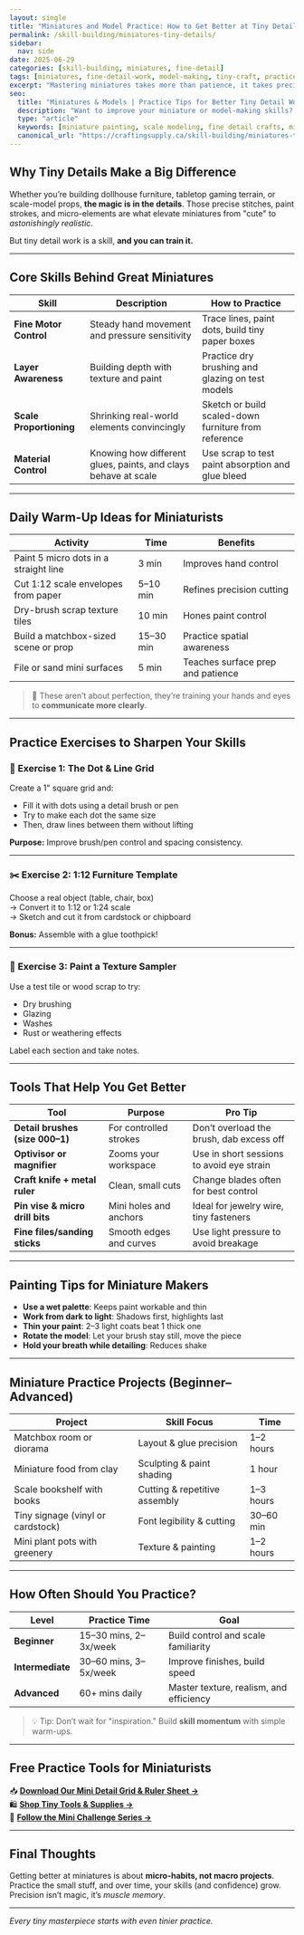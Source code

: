```yaml
---
layout: single
title: "Miniatures and Model Practice: How to Get Better at Tiny Details"
permalink: /skill-building/miniatures-tiny-details/
sidebar:
  nav: side
date: 2025-06-29
categories: [skill-building, miniatures, fine-detail]
tags: [miniatures, fine-detail-work, model-making, tiny-craft, practice-tips, painting-miniatures, scale-crafting]
excerpt: "Mastering miniatures takes more than patience, it takes precision, technique, and the right tools. This guide shares targeted practice routines and expert tips to improve your fine detail skills for miniatures and scale models."
seo:
  title: "Miniatures & Models | Practice Tips for Better Tiny Detail Work"
  description: "Want to improve your miniature or model-making skills? Learn how to paint, craft, and build tiny details with precision and confidence using these simple practice routines and tools."
  type: "article"
  keywords: [miniature painting, scale modeling, fine detail crafts, mini model practice, tiny craft skills, improving miniatures]
  canonical_url: "https://craftingsupply.ca/skill-building/miniatures-tiny-details/"
---
```


## Why Tiny Details Make a Big Difference

Whether you’re building dollhouse furniture, tabletop gaming terrain, or scale-model props, **the magic is in the details**. Those precise stitches, paint strokes, and micro-elements are what elevate miniatures from "cute" to *astonishingly realistic*.

But tiny detail work is a skill, **and you can train it.**

---

## Core Skills Behind Great Miniatures

| Skill | Description | How to Practice |
|-------|-------------|-----------------|
| **Fine Motor Control** | Steady hand movement and pressure sensitivity | Trace lines, paint dots, build tiny paper boxes |
| **Layer Awareness** | Building depth with texture and paint | Practice dry brushing and glazing on test models |
| **Scale Proportioning** | Shrinking real-world elements convincingly | Sketch or build scaled-down furniture from reference |
| **Material Control** | Knowing how different glues, paints, and clays behave at scale | Use scrap to test paint absorption and glue bleed |

---

## Daily Warm-Up Ideas for Miniaturists

| Activity | Time | Benefits |
|----------|------|----------|
| Paint 5 micro dots in a straight line | 3 min | Improves hand control |
| Cut 1:12 scale envelopes from paper | 5–10 min | Refines precision cutting |
| Dry-brush scrap texture tiles | 10 min | Hones paint control |
| Build a matchbox-sized scene or prop | 15–30 min | Practice spatial awareness |
| File or sand mini surfaces | 5 min | Teaches surface prep and patience |

> 🧠 These aren’t about perfection, they’re training your hands and eyes to **communicate more clearly**.

---

## Practice Exercises to Sharpen Your Skills

### 🎯 Exercise 1: The Dot & Line Grid

Create a 1" square grid and:

- Fill it with dots using a detail brush or pen
- Try to make each dot the same size
- Then, draw lines between them without lifting

**Purpose:** Improve brush/pen control and spacing consistency.

---

### ✂️ Exercise 2: 1:12 Furniture Template

Choose a real object (table, chair, box)  
→ Convert it to 1:12 or 1:24 scale  
→ Sketch and cut it from cardstock or chipboard

**Bonus:** Assemble with a glue toothpick!

---

### 🎨 Exercise 3: Paint a Texture Sampler

Use a test tile or wood scrap to try:

- Dry brushing
- Glazing
- Washes
- Rust or weathering effects

Label each section and take notes.

---

## Tools That Help You Get Better

| Tool | Purpose | Pro Tip |
|------|---------|---------|
| **Detail brushes (size 000–1)** | For controlled strokes | Don’t overload the brush, dab excess off |
| **Optivisor or magnifier** | Zooms your workspace | Use in short sessions to avoid eye strain |
| **Craft knife + metal ruler** | Clean, small cuts | Change blades often for best control |
| **Pin vise & micro drill bits** | Mini holes and anchors | Ideal for jewelry wire, tiny fasteners |
| **Fine files/sanding sticks** | Smooth edges and curves | Use light pressure to avoid breakage |

---

## Painting Tips for Miniature Makers

- **Use a wet palette**: Keeps paint workable and thin  
- **Work from dark to light**: Shadows first, highlights last  
- **Thin your paint**: 2–3 light coats beat 1 thick one  
- **Rotate the model**: Let your brush stay still, move the piece  
- **Hold your breath while detailing**: Reduces shake

---

## Miniature Practice Projects (Beginner–Advanced)

| Project | Skill Focus | Time |
|--------|-------------|------|
| Matchbox room or diorama | Layout & glue precision | 1–2 hours |
| Miniature food from clay | Sculpting & paint shading | 1 hour |
| Scale bookshelf with books | Cutting & repetitive assembly | 1–3 hours |
| Tiny signage (vinyl or cardstock) | Font legibility & cutting | 30–60 min |
| Mini plant pots with greenery | Texture & painting | 1–2 hours |

---

## How Often Should You Practice?

| Level | Practice Time | Goal |
|-------|---------------|------|
| **Beginner** | 15–30 mins, 2–3x/week | Build control and scale familiarity |
| **Intermediate** | 30–60 mins, 3–5x/week | Improve finishes, build speed |
| **Advanced** | 60+ mins daily | Master texture, realism, and efficiency |

> 💡 Tip: Don’t wait for "inspiration." Build **skill momentum** with simple warm-ups.

---

## Free Practice Tools for Miniaturists

📥 **[Download Our Mini Detail Grid & Ruler Sheet →](/resources/mini-detail-practice-sheet.pdf)**  
🛍️ **[Shop Tiny Tools & Supplies →](/collections/miniature-crafting-tools/)**  
🧠 **[Follow the Mini Challenge Series →](/blog/miniature-monthly-challenges/)**

---

## Final Thoughts

Getting better at miniatures is about **micro-habits, not macro projects**. Practice the small stuff, and over time, your skills (and confidence) grow. Precision isn’t magic, it’s *muscle memory*.

---

*Every tiny masterpiece starts with even tinier practice.*

